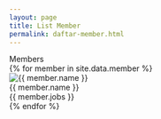 ```yaml
---
layout: page
title: List Member
permalink: daftar-member.html
---
```


<section class="container member">
	<div class="title">Members</div>	
	<div class="row">
		{% for member in site.data.member %}
			<div class="col-md-2 member__item">
				<div class="member__avatar">
					<img src="{{ member.image }}" alt="{{ member.name }}">
				</div>
				<div class="member__name">{{ member.name }}</div>
				<div class="member__jobs">{{ member.jobs }}</div>
			</div>
		{% endfor %}
	</div>
</section>

